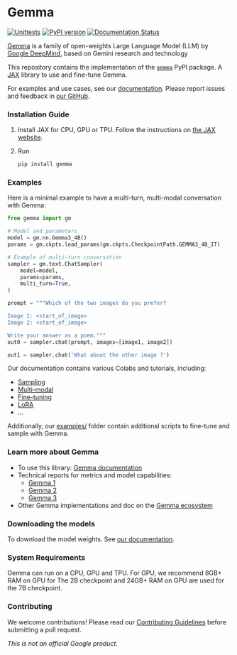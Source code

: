 # Gemma

[![Unittests](https://github.com/google-deepmind/gemma/actions/workflows/pytest_and_autopublish.yml/badge.svg)](https://github.com/google-deepmind/gemma/actions/workflows/pytest_and_autopublish.yml)
[![PyPI version](https://badge.fury.io/py/gemma.svg)](https://badge.fury.io/py/gemma)
[![Documentation Status](https://readthedocs.org/projects/gemma-llm/badge/?version=latest)](https://gemma-llm.readthedocs.io/en/latest/?badge=latest)

[Gemma](https://ai.google.dev/gemma) is a family of open-weights Large Language
Model (LLM) by [Google DeepMind](https://deepmind.google/), based on Gemini
research and technology

This repository contains the implementation of the
[`gemma`](https://pypi.org/project/gemma/) PyPI package. A
[JAX](https://github.com/jax-ml/jax) library to use and fine-tune Gemma.

For examples and use cases, see our
[documentation](https://gemma-llm.readthedocs.io/). Please
report issues and feedback in
[our GitHub](https://github.com/google-deepmind/gemma/issues).

### Installation Guide

1.  Install JAX for CPU, GPU or TPU. Follow the instructions on
    [the JAX website](https://jax.readthedocs.io/en/latest/installation.html).
1.  Run

    ```sh
    pip install gemma
    ```

### Examples

Here is a minimal example to have a multi-turn, multi-modal conversation with
Gemma:

```python
from gemma import gm

# Model and parameters
model = gm.nn.Gemma3_4B()
params = gm.ckpts.load_params(gm.ckpts.CheckpointPath.GEMMA3_4B_IT)

# Example of multi-turn conversation
sampler = gm.text.ChatSampler(
    model=model,
    params=params,
    multi_turn=True,
)

prompt = """Which of the two images do you prefer?

Image 1: <start_of_image>
Image 2: <start_of_image>

Write your answer as a poem."""
out0 = sampler.chat(prompt, images=[image1, image2])

out1 = sampler.chat('What about the other image ?')
```

Our documentation contains various Colabs and tutorials, including:

* [Sampling](https://gemma-llm.readthedocs.io/en/latest/colab_sampling.html)
* [Multi-modal](https://gemma-llm.readthedocs.io/en/latest/colab_multimodal.html)
* [Fine-tuning](https://gemma-llm.readthedocs.io/en/latest/colab_finetuning.html)
* [LoRA](https://gemma-llm.readthedocs.io/en/latest/colab_lora_sampling.html)
* ...

Additionally, our
[examples/](https://github.com/google-deepmind/gemma/tree/main/examples) folder
contain additional scripts to fine-tune and sample with Gemma.

### Learn more about Gemma

* To use this library: [Gemma documentation](https://gemma-llm.readthedocs.io/)
* Technical reports for metrics and model capabilities:
  * [Gemma 1](https://goo.gle/GemmaReport)
  * [Gemma 2](https://goo.gle/gemma2report)
  * [Gemma 3](https://storage.googleapis.com/deepmind-media/gemma/Gemma3Report.pdf)
* Other Gemma implementations and doc on the
  [Gemma ecosystem](https://ai.google.dev/gemma/docs)

### Downloading the models

To download the model weights. See
[our documentation](https://gemma-llm.readthedocs.io/en/latest/checkpoints.html).

### System Requirements

Gemma can run on a CPU, GPU and TPU. For GPU, we recommend 8GB+ RAM on GPU for
The 2B checkpoint and 24GB+ RAM on GPU are used for the 7B checkpoint.

### Contributing

We welcome contributions! Please read our [Contributing Guidelines](./CONTRIBUTING.md) before submitting a pull request.

*This is not an official Google product.*

